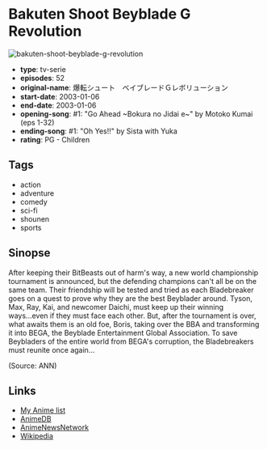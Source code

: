 # Bakuten Shoot Beyblade G Revolution

![bakuten-shoot-beyblade-g-revolution](https://cdn.myanimelist.net/images/anime/7/55863.jpg)

-   **type**: tv-serie
-   **episodes**: 52
-   **original-name**: 爆転シュート　ベイブレードＧレボリューション
-   **start-date**: 2003-01-06
-   **end-date**: 2003-01-06
-   **opening-song**: #1: "Go Ahead ~Bokura no Jidai e~" by Motoko Kumai (eps 1-32)
-   **ending-song**: #1: "Oh Yes!!" by Sista with Yuka
-   **rating**: PG - Children

## Tags

-   action
-   adventure
-   comedy
-   sci-fi
-   shounen
-   sports

## Sinopse

After keeping their BitBeasts out of harm's way, a new world championship tournament is announced, but the defending champions can't all be on the same team. Their friendship will be tested and tried as each Bladebreaker goes on a quest to prove why they are the best Beyblader around. Tyson, Max, Ray, Kai, and newcomer Daichi, must keep up their winning ways...even if they must face each other. But, after the tournament is over, what awaits them is an old foe, Boris, taking over the BBA and transforming it into BEGA, the Beyblade Entertainment Global Association. To save Beybladers of the entire world from BEGA's corruption, the Bladebreakers must reunite once again...

(Source: ANN)

## Links

-   [My Anime list](https://myanimelist.net/anime/1668/Bakuten_Shoot_Beyblade_G_Revolution)
-   [AnimeDB](http://anidb.info/perl-bin/animedb.pl?show=anime&aid=594)
-   [AnimeNewsNetwork](http://www.animenewsnetwork.com/encyclopedia/anime.php?id=2085)
-   [Wikipedia](http://en.wikipedia.org/wiki/Beyblade)
